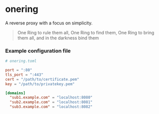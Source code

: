 # onering
A reverse proxy with a focus on simplicity.
> One Ring to rule them all, One Ring to find them,
> One Ring to bring them all, and in the darkness bind them

### Example configuration file
```toml
# onering.toml

port = ":80"
tls_port = ":443"
cert = "/path/to/certificate.pem"
key = "/path/to/privatekey.pem"

[domains]
  "sub1.example.com" = "localhost:8080"
  "sub2.example.com" = "localhost:8081"
  "sub3.example.com" = "localhost:8082"
```
